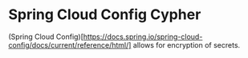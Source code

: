 # Spring Cloud Config Cypher

(Spring Cloud Config)[https://docs.spring.io/spring-cloud-config/docs/current/reference/html/] allows for encryption of secrets. 
